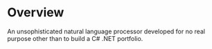 # Overview
An unsophisticated natural language processor developed for no real purpose other than to build a C# .NET portfolio.
